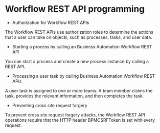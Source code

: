 # Workflow REST API programming

- Authorization for Workflow REST APIs

The Workflow REST APIs use authorization roles to determine the actions that a user can take on objects, such as processes, tasks, and user data.
- Starting a process by calling an Business Automation Workflow REST API

You can start a process and create a new process instance by calling a REST API.
- Processing a user task by calling Business Automation Workflow REST APIs

A user task is assigned to one or more teams. A team member claims the task, provides the relevant information, and then completes the task.
- Preventing cross site request forgery

To prevent cross site request forgery attacks, the Workflow REST API operations require that the HTTP header BPMCSRFToken is set with every request.